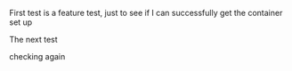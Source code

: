 First test is a feature test, just to see if I can successfully get the container set up

The next test

checking again

